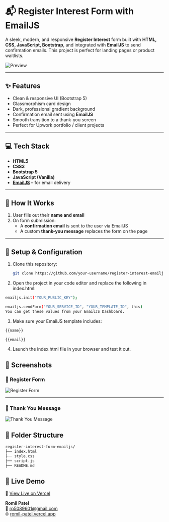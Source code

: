 # 📬 Register Interest Form with EmailJS

A sleek, modern, and responsive **Register Interest** form built with **HTML, CSS, JavaScript, Bootstrap**, and integrated with **EmailJS** to send confirmation emails. This project is perfect for landing pages or product waitlists.

![Preview](https://via.placeholder.com/1000x500.png?text=Project+Screenshot)

---

## ✨ Features

- Clean & responsive UI (Bootstrap 5)
- Glassmorphism card design
- Dark, professional gradient background
- Confirmation email sent using **EmailJS**
- Smooth transition to a thank-you screen
- Perfect for Upwork portfolio / client projects

---

## 💻 Tech Stack

- **HTML5**
- **CSS3**
- **Bootstrap 5**
- **JavaScript (Vanilla)**
- **[EmailJS](https://www.emailjs.com/)** – for email delivery

---

## 🚀 How It Works

1. User fills out their **name and email**
2. On form submission:
   - A **confirmation email** is sent to the user via EmailJS
   - A custom **thank-you message** replaces the form on the page

---

## 🔧 Setup & Configuration

1. Clone this repository:
   ```bash
   git clone https://github.com/your-username/register-interest-emailjs.git

 2. Open the project in your code editor and replace the following in index.html:

```bash
emailjs.init("YOUR_PUBLIC_KEY");

emailjs.sendForm("YOUR_SERVICE_ID", "YOUR_TEMPLATE_ID", this)
You can get these values from your EmailJS Dashboard.
```

3. Make sure your EmailJS template includes:
```bash
{{name}}

{{email}}
```

4. Launch the index.html file in your browser and test it out.

## 📸 Screenshots

### 🔹 Register Form
![Register Form](https://github.com/user-attachments/assets/6ed2ebfd-d7e8-4c72-b9f0-b8821850280e)

---

### 🔹 Thank You Message
![Thank You Message](https://github.com/user-attachments/assets/2facbb7c-7aba-49f7-b0a2-1d6f3b5f3d61)


## 📂 Folder Structure

   ```bash
  register-interest-form-emailjs/
├── index.html
├── style.css
├── script.js
├── README.md

```

## 📌 Live Demo

🔗 [View Live on Vercel](https://emailjs-registration-form.vercel.app/)  

**Romil Patel**  
📧 rp5089601@gmail.com  
🌐 [romil-patel.vercel.app](https://romil-patel.vercel.app)



